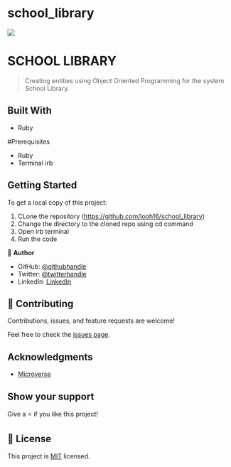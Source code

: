 # school_library
![](https://img.shields.io/badge/Microverse-blueviolet)

# SCHOOL LIBRARY

> Creating entities using Object Oriented Programming for the system School Library.


## Built With

- Ruby

#Prerequisites
- Ruby
- Terminal irb

## Getting Started

To get a local copy of this project:
1. CLone the repository (https://github.com/looh16/school_library)
2. Change the directory to the cloned repo using cd command
3. Open irb terminal
4. Run the code


👤 **Author**

- GitHub: [@githubhandle](https://github.com/Piercel2022)
- Twitter: [@twitterhandle](https://twitter.com/pier-celestin)
- LinkedIn: [LinkedIn](https://www.linkedin.com/in/piercelestinmax)


## 🤝 Contributing

Contributions, issues, and feature requests are welcome!

Feel free to check the [issues page](https://github.com/Piercel2022/school_library/issues).


## Acknowledgments

- [Microverse](https://www.microverse.org/)


## Show your support

Give a ⭐️ if you like this project!


## 📝 License

This project is [MIT](./MIT.md) licensed.
